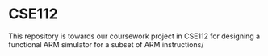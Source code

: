 # CSE112
This repository is towards our coursework project in CSE112 for designing a functional ARM simulator for a subset of ARM instructions/
